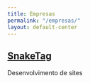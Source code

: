 ```yaml
---
title: Empresas
permalink: "/empresas/"
layout: default-center
---
```


## [SnakeTag](http://snaketag.com.br/)

Desenvolvimento de sites
